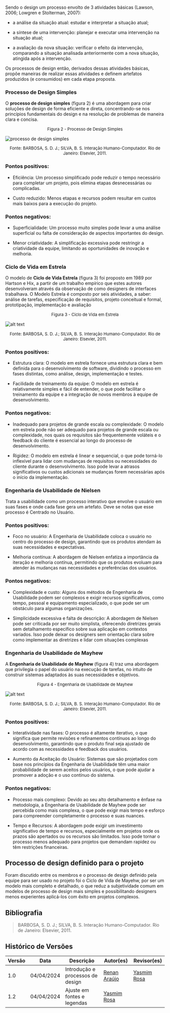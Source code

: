 Sendo o design um processo envolto de 3 atividades básicas (Lawson, 2006; Lowgren e Stolterman, 2007): 

- a análise da situação atual: estudar e interpretar a situação atual;

- a síntese de uma intervenção: planejar e executar uma intervenção na situação atual;

- a avaliação da nova situação: verificar o efeito da intervenção, comparando a situação analisada anteriormente com a nova situação, atingida após a intervenção.

Os processos de design então, derivados dessas atividades básicas, propõe maneiras de realizar essas atividades e definem artefatos produzidos (e consumidos) em cada etapa proposta.

### Processo de Design Simples

O **processo de design simples** (figura 2) é uma abordagem para criar soluções de design de forma eficiente e direta, concentrando-se nos princípios fundamentais do design e na resolução de problemas de maneira clara e concisa.

<font size="2"><p style="text-align: center"> Figura 2 - Processo de Design Simples </p></font>
![processo de design simples](image.png)
<font size="2"><p style="text-align: center"> Fonte: BARBOSA, S. D. J.; SILVA, B. S. Interação Humano-Computador. Rio de Janeiro: Elsevier, 2011.</p></font>

### Pontos positivos:

- Eficiência: Um processo simplificado pode reduzir o tempo necessário para completar um projeto, pois elimina etapas desnecessárias ou complicadas.

- Custo reduzido: Menos etapas e recursos podem resultar em custos mais baixos para a execução do projeto.

### Pontos negativos: 

- Superficialidade: Um processo muito simples pode levar a uma análise superficial ou falta de consideração de aspectos importantes do design.

- Menor criatividade: A simplificação excessiva pode restringir a criatividade da equipe, limitando as oportunidades de inovação e melhoria.
### Ciclo de Vida em Estrela

O modelo de **Ciclo de Vida Estrela** (figura 3) foi proposto em 1989 por Hartson e Hix, a partir de um trabalho empírico que estes autores desenvolveram através da observação de como  designers de interfaces trabalhava. O Modelo Estrela é composto por seis atividades, a saber: análise de tarefas, especificação de requisitos, projeto conceitual e formal, prototipação, implementação e avaliação

<font size="2"><p style="text-align: center"> Figura 3 - Ciclo de Vida em Estrela </p></font>

![alt text](image-1.png)
<font size="2"><p style="text-align: center"> Fonte: BARBOSA, S. D. J.; SILVA, B. S. Interação Humano-Computador. Rio de Janeiro: Elsevier, 2011.</p></font>

### Pontos positivos: 

- Estrutura clara: O modelo em estrela fornece uma estrutura clara e bem definida para o desenvolvimento de software, dividindo o processo em fases distintas, como análise, design, implementação e testes.

- Facilidade de treinamento da equipe: O modelo em estrela é relativamente simples e fácil de entender, o que pode facilitar o treinamento da equipe e a integração de novos membros à equipe de desenvolvimento.

### Pontos negativos: 

- Inadequado para projetos de grande escala ou complexidade: O modelo em estrela pode não ser adequado para projetos de grande escala ou complexidade, nos quais os requisitos são frequentemente voláteis e o feedback do cliente é essencial ao longo do processo de desenvolvimento.

- Rigidez: O modelo em estrela é linear e sequencial, o que pode torná-lo inflexível para lidar com mudanças de requisitos ou necessidades do cliente durante o desenvolvimento. Isso pode levar a atrasos significativos ou custos adicionais se mudanças forem necessárias após o início da implementação.

### Engenharia de Usabilidade de Nielsen

Trata a usabilidade como um processo interativo que envolve o usuário em suas fases e onde cada fase gera um artefato. Deve se notas que esse processo é Centrado no Usuário.

### Pontos positivos: 

- Foco no usuário: A Engenharia de Usabilidade coloca o usuário no centro do processo de design, garantindo que os produtos atendam às suas necessidades e expectativas.

- Melhoria contínua: A abordagem de Nielsen enfatiza a importância da iteração e melhoria contínua, permitindo que os produtos evoluam para atender às mudanças nas necessidades e preferências dos usuários.

### Pontos negativos: 

- Complexidade e custo: Alguns dos métodos de Engenharia de Usabilidade podem ser complexos e exigir recursos significativos, como tempo, pessoal e equipamento especializado, o que pode ser um obstáculo para algumas organizações.

- Simplicidade excessiva e falta de descrição: A abordagem de Nielsen pode ser criticada por ser muito simplista, oferecendo diretrizes gerais sem detalhamento específico sobre sua aplicação em contextos variados. Isso pode deixar os designers sem orientação clara sobre como implementar as diretrizes e lidar com situações complexas

### Engenharia de Usabilidade de Mayhew


A **Engenharia de Usabilidade de Mayhew** (figura 4) traz uma abordagem que privilegia o papel do usuário na execução de tarefas, no intuito de construir sistemas adaptados às suas necessidades e objetivos. 

<font size="2"><p style="text-align: center"> Figura 4 - Engenharia de Usabilidade de Mayhew  </p></font>

![alt text](image-2.png)

<font size="2"><p style="text-align: center"> Fonte: BARBOSA, S. D. J.; SILVA, B. S. Interação Humano-Computador. Rio de Janeiro: Elsevier, 2011.</p></font>


### Pontos positivos:

- Interatividade nas fases: O processo é altamente iterativo, o que significa que permite revisões e refinamentos contínuos ao longo do desenvolvimento, garantindo que o produto final seja ajustado de acordo com as necessidades e feedback dos usuários.

- Aumento da Aceitação do Usuário: Sistemas que são projetados com base nos princípios da Engenharia de Usabilidade têm uma maior probabilidade de serem aceitos pelos usuários, o que pode ajudar a promover a adoção e o uso contínuo do sistema.

### Pontos negativos: 

- Processo mais complexo: Devido ao seu alto detalhamento e ênfase na metodologia, a Engenharia de Usabilidade de Mayhew pode ser percebida como mais complexa, o que pode exigir mais tempo e esforço para compreender completamente o processo e suas nuances.

- Tempo e Recursos: A abordagem pode exigir um investimento significativo de tempo e recursos, especialmente em projetos onde os prazos são apertados ou os recursos são limitados. Isso pode tornar o processo menos adequado para projetos que demandam rapidez ou têm restrições financeiras.


## Processo de design definido para o projeto

Foram discutido entre os membros e o processo de design definido pela equipe para ser usado no projeto foi o Ciclo de Vida de Mayehw, por ser um modelo mais completo e detalhado, o que reduz a subjetividade comum em modelos de processo de design mais simples e possibilitando designers menos experientes aplicá-los com êxito em projetos complexos.

## Bibliografia
> BARBOSA, S. D. J.; SILVA, B. S. Interação Humano-Computador. Rio de Janeiro: Elsevier, 2011.

## Histórico de Versões

| Versão |    Data    | Descrição                                 | Autor(es)                                       | Revisor(es)                                    |
| ------ | :--------: | ----------------------------------------- | ----------------------------------------------- | ---------------------------------------------- |
| 1.0    | 04/04/2024 | Introdução e processos de design |  [Renan Araújo](https://github.com/renantfm4)   | [Yasmim Rosa](https://github.com/yaskisoba) |
| 1.2    | 04/04/2024 | Ajuste em fontes e legendas |  [Yasmim Rosa](https://github.com/yaskisoba)   |  |
